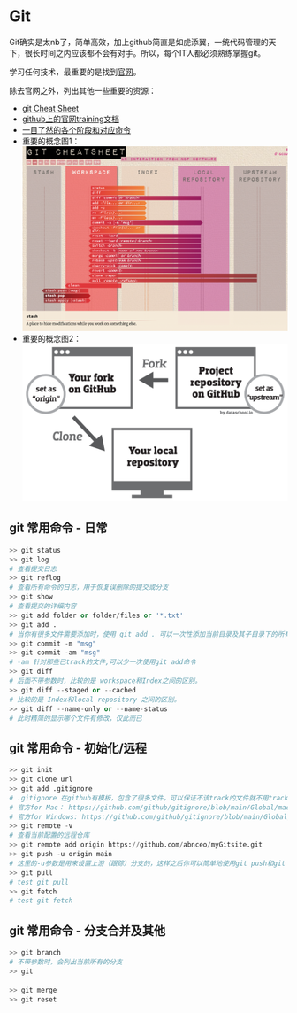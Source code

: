 # Git

Git确实是太nb了，简单高效，加上github简直是如虎添翼，一统代码管理的天下，很长时间之内应该都不会有对手。所以，每个IT人都必须熟练掌握git。

学习任何技术，最重要的是找到[官网](https://git-scm.com/)。

除去官网之外，列出其他一些重要的资源：
- [git Cheat Sheet](https://training.github.com/downloads/github-git-cheat-sheet/)
- [github上的官网training文档](https://github.com/githubtraining/training-manual/tree/main/docs)
- [一目了然的各个阶段和对应命令](https://ndpsoftware.com/git-cheatsheet.html)
- 重要的概念图1：![git basic concept](git.png)
- 重要的概念图2：![git Basic Concept](gitDiagram1.png)

## git 常用命令 - 日常
```python
>> git status
>> git log
# 查看提交日志
>> git reflog
# 查看所有命令的日志，用于恢复误删除的提交或分支
>> git show
# 查看提交的详细内容
>> git add folder or folder/files or '*.txt'
>> git add . 
# 当你有很多文件需要添加时，使用 git add . 可以一次性添加当前目录及其子目录下的所有修改和新增的文件，非常方便。
>> git commit -m "msg"
>> git commit -am "msg"
# -am 针对那些已track的文件,可以少一次使用git add命令
>> git diff
# 后面不带参数时，比较的是 workspace和Index之间的区别。
>> git diff --staged or --cached
# 比较的是 Index和local repository 之间的区别。
>> git diff --name-only or --name-status
# 此时精简的显示哪个文件有修改，仅此而已
```

## git 常用命令 - 初始化/远程
```python
>> git init
>> git clone url
>> git add .gitignore
# .gitignore 在github有模板，包含了很多文件，可以保证不该track的文件就不用track。
# 官方for Mac： https://github.com/github/gitignore/blob/main/Global/macOS.gitignore
# 官方for Windows: https://github.com/github/gitignore/blob/main/Global/Windows.gitignore
>> git remote -v
# 查看当前配置的远程仓库
>> git remote add origin https://github.com/abnceo/myGitsite.git
>> git push -u origin main
# 这里的-u参数是用来设置上游（跟踪）分支的，这样之后你可以简单地使用git push和git pull而不需要指定分支名。
>> git pull
# test git pull
>> git fetch
# test git fetch


```

## git 常用命令 - 分支合并及其他
```python
>> git branch
# 不带参数时，会列出当前所有的分支
>> git 

>> git merge
>> git reset
```
